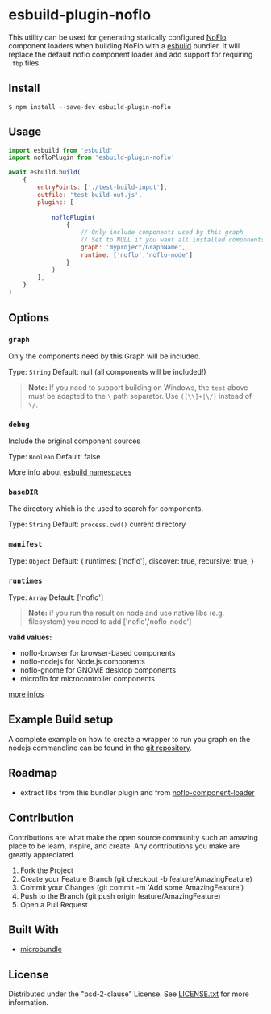 # esbuild-plugin-noflo

This utility can be used for generating statically configured [NoFlo](https://noflojs.org) component loaders when building NoFlo with a [esbuild](https://esbuild.github.io) bundler.
It will replace the default noflo component loader and add support for requiring `.fbp` files.

## Install

    $ npm install --save-dev esbuild-plugin-noflo

## Usage

```js
import esbuild from 'esbuild'
import nofloPlugin from 'esbuild-plugin-noflo'

await esbuild.build(
    {
        entryPoints: ['./test-build-input'],
        outfile: 'test-build-out.js',
        plugins: [
            
            nofloPlugin(
                {
                    // Only include components used by this graph
                    // Set to NULL if you want all installed components
                    graph: 'myproject/GraphName',
                    runtime: ['noflo','noflo-node'] 
                }
            )
        ],
    }
)
```

## Options

### `graph`

Only the components need by this Graph will be included.

Type: `String`
Default: null (all components will be included!)

> **Note:** If you need to support building on Windows, the `test` above must be adapted to the `\` path separator. Use `([\\]+|\/)` instead of `\/`.


### `debug`

Include the original component sources

Type: `Boolean`
Default: false

More info about [esbuild namespaces](https://esbuild.github.io/plugins/#namespaces)

### `baseDIR`

The directory which is the used to search for components.

Type: `String`
Default: `process.cwd()` current directory

### `manifest`

Type: `Object`
Default: {
    runtimes: ['noflo'],
    discover: true,
    recursive: true,
}

### `runtimes`

Type: `Array`
Default: ['noflo']

> **Note:** if you run the result on node and use native libs (e.g. filesystem) you need to add ['noflo','noflo-node'] 

**valid values:**
 * noflo-browser for browser-based components
 * noflo-nodejs for Node.js components
 * noflo-gnome for GNOME desktop components
 * microflo for microcontroller components

[more infos](https://noflojs.org/documentation/publishing/)

## Example Build setup

A complete example on how to create a wrapper to run you graph on the nodejs commandline can be found in the [git repository](https://github.com/aheissenberger/esbuild-plugin-noflo/tree/master/examples).

## Roadmap

 - extract libs from this bundler plugin and from [noflo-component-loader](git://github.com/noflo/noflo-component-loader.git)

## Contribution

Contributions are what make the open source community such an amazing place to be learn, inspire, and create. Any contributions you make are greatly appreciated.

1. Fork the Project
1. Create your Feature Branch (git checkout -b feature/AmazingFeature)
1. Commit your Changes (git commit -m 'Add some AmazingFeature')
1. Push to the Branch (git push origin feature/AmazingFeature)
1. Open a Pull Request

## Built With

- [microbundle](https://github.com/developit/microbundle)

## License

Distributed under the "bsd-2-clause" License. See [LICENSE.txt](LICENSE.txt) for more information.




